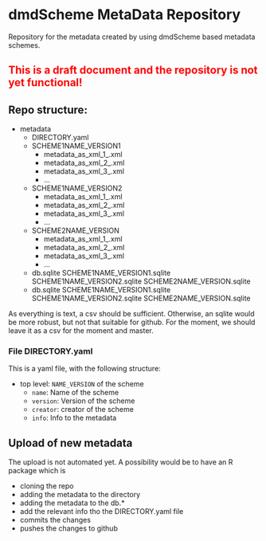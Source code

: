 # dmdScheme MetaData Repository
Repository for the metadata created by using dmdScheme based metadata schemes.

## **<span style="color:red">This is a draft document and the repository is not yet functional!</span>**

## Repo structure:

- metadata
	- DIRECTORY.yaml
	- SCHEME1NAME_VERSION1
		- metadata_as_xml_1_.xml
		- metadata_as_xml_2_.xml
		- metadata_as_xml_3_.xml
		- ...
	- SCHEME1NAME_VERSION2
		- metadata_as_xml_1_.xml
		- metadata_as_xml_2_.xml
		- metadata_as_xml_3_.xml
		- ...
	- SCHEME2NAME_VERSION
		- metadata_as_xml_1_.xml
		- metadata_as_xml_2_.xml
		- metadata_as_xml_3_.xml
		- ...
	- db.sqlite
		SCHEME1NAME_VERSION1.sqlite
		SCHEME1NAME_VERSION2.sqlite
		SCHEME2NAME_VERSION.sqlite
	- db.sqlite
		SCHEME1NAME_VERSION1.sqlite
		SCHEME1NAME_VERSION2.sqlite
		SCHEME2NAME_VERSION.sqlite

As everything is text, a csv should be sufficient. 
Otherwise, an sqlite would be more robust, but not that suitable for github. For the 
moment, we should leave it as a csv for the moment and master.

### File DIRECTORY.yaml
This is a yaml file, with the following structure:
- top level: `NAME_VERSION` of the scheme
	- `name`: Name of the scheme
  	- `version`: Version of the scheme
  	- `creator`: creator of the scheme
  	- `info`: Info to the metadata

## Upload of new metadata

The upload is not automated yet. A possibility would be to have an R package which is 
- cloning the repo
- adding the metadata to the directory
- adding the metadata to the db.*
- add the relevant info tho the DIRECTORY.yaml file
- commits the changes
- pushes the changes to github



